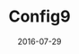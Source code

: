 ---
layout: default
published: true
title: "Config9"
date: 2016-07-29
tags: [index, cf9]
comments: true
url: /
---
